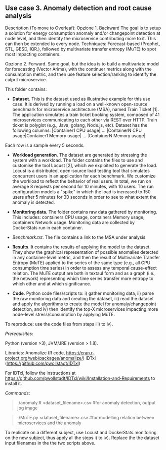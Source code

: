 ## Use case 3. Anomaly detection and root cause analysis 

Description (To move to Overleaf): 
Opzione 1. Backward
The goal is to setup a solution for energy consumption anomaly and/or changepoint detection at node level, and then identify the microservice contributing more to it. This can then be extended to every node. Techniques: Forecast-based (Prophet, STL, GESD, IQR.), followed by multivariate transfer entropy (MuTE) to spot most impacting containers. 

Opzione 2. Forward. 
Same goal, but the idea is to build a multivariate model for forecasting (Vector Arima), with the continuer metrics along with the consumption metric, and then use feature selection/ranking to identify the culprit microservice. 

This folder contains: 
- **Dataset**. This is the dataset used as illustrative example for this use case. It is derived by running a load on a well-known open-source benchmark for microservice  architecture (MSA), named Train Ticket [1].  The application simulates a train ticket booking system, composed of 41 microservices communicating to each other via REST over HTTP. Train ticket is  polyglot (e.g., Java, golang, Node.js, etc). 
Dataset has the following columns: 
|Container1 CPU usage| ... |ContainerN CPU usage|Container1 Memory usage| ... |ContainerN Memory usage|


Each row is a sample every 5 seconds. 

- **Workload generation**. The dataset are generated by stressing the system with a workload. The folder contains the files to use and customise the tool Locust [2], which we exploited to generate the load. Locust is a distributed, open-source load testing tool that simulates concurrent users in an application for each benchmark. We customize the workload to reflect the behavior of real users. In total, we run on average 8 requests per second for 10 minutes, with 10 users. The run configuration models a "spike" in which the load is increased to 150 users after 5 minutes for 30 seconds in order to see to what extent the anomaly is detected. 

- **Monitoring data**. The folder contains raw data gathered by monitoring. This includes: containers CPU usage, containers Memory usage, containers Network usage. Monitoring data are collected by DockerStats run in each container. 

- *Benchmark.txt*. The file contains a link to the MSA under analysis.  
 
- **Results**. It contains the results of applying the model to the dataset. They show the graphical representation of possible anomalies detected in any container-level metric, and then the result of Multivariate Transfer Entropy (MuTE) applied to the series of the same type (e.g., all CPU consumption time series) in order to assess any temporal cause-effect relation. The MuTE output are both in textaul form and as a graph (i.e., the network) representing which time series transfer more entropy to which other and at which significance.  

- **Code**. Python code files/scripts to: i) gather monitoring data, ii) parse the raw monitoring data and creating the dataset, iii) read the dataset and apply the algorithms to create the model for anomaly/changepoint detection, and iv) then identify the top-X microservices impacting more node-level stress/consumption by applying MuTE. 

To reproduce:  use the code files from steps iii) to iv). 

*Prerequisites*: 

Python (version >3), JVM/JRE (version > 1.8). 

Libraries: Anomalize (R code, https://cran.r-project.org/web/packages/anomalize/)  IDTxl (https://github.com/pwollstadt/IDTxl)

For IDTxl, follow the instructions at https://github.com/pwollstadt/IDTxl/wiki/Installation-and-Requirements to install it. 

*Commands*: 
> ./anomaly.R <dataset_filename>.csv         #for anomaly detection, output jpg image

> ./MuTE.py   <dataset_filename>.csv   	     #for modelling relation between microservices and the anomaly
 
To replicate on a different subject, use Locust and DockerStats monitoring on the new subject, thus apply all the steps i) to iv). Replace the the dataset input filenames in the the two scripts above. 




